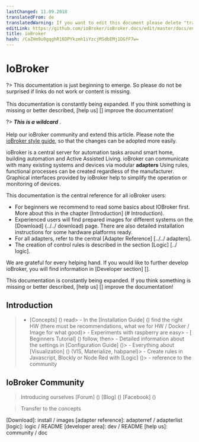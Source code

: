 ```yaml
---
lastChanged: 11.09.2018
translatedFrom: de
translatedWarning: If you want to edit this document please delete "translatedFrom" field, elsewise this document will be translated automatically again
editLink: https://github.com/ioBroker/ioBroker.docs/edit/master/docs/en/intro/README.md
title: ioBroker
hash: /CaZHm9u0gqghR16DPYkzmh1iYzcjMSdbEMj1DGfF7w=
---
```

# IoBroker
?> This documentation is just beginning to emerge. So please do not be surprised if links do not work or content is missing. <br><br> This documentation is constantly being expanded. If you think something is missing or better described, [help us] [] improve the documentation!

?> ***This is a wildcard*** . <br><br> Help our ioBroker community and extend this article. Please note the [ioBroker style guide](community/styleguidedoc), so that the changes can be adopted more easily.

ioBroker is a central server for automation tasks around smart home, building automation and Active Assisted Living. ioBroker can communicate with many existing systems and devices via modular **adapters** Using rules, functional processes can be created regardless of the manufacturer. Graphical interfaces provided by ioBroker help to simplify the operation or monitoring of devices.

This documentation is the central reference for all ioBroker users:

* For beginners we recommend to read some basics about IOBroker first. More about this in the chapter [Introduction] (# Introduction).
* Experienced users will find prepared images for different systems on the [Download] (../../ download) page. There are also detailed installation instructions for some hardware platforms ready.
* For all adapters, refer to the central [Adapter Reference] [../../ adapters].
* The creation of control rules is described in the section [Logic] [../ logic].

We are grateful for every helping hand. If you would like to further develop ioBroker, you will find information in [Developer section] [].

This documentation is constantly being expanded. If you think something is missing or better described, [help us] [] improve the documentation!

## Introduction
> - [Concepts] () read> - In the [Installation Guide] () find the right HW (there must be recommendations, what we for HW / Docker / Image for what good)> - Experiments with raspberry are easy> - [ Beginners Tutorial] () follow, then> - Detailed information about the settings in [Configuration Guide] ()> - Everything about [Visualization] () (VIS, Materialize, habpanel)> - Create rules in Javascript, Blockly or Node Red with [Logic] ()> - reference to the community

## IoBroker Community
> Introducing ourselves [Forum] () [Blog] () [Facebook] ()

> Transfer to the concepts

[Download]: install / images [adapter reference]: adapterref / adapterlist [logic]: logic / README [developer area]: dev / README [help us]: community / doc